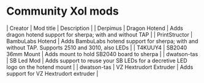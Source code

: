 # Community Xol mods


| Creator | Mod title | Description |
| Derpimus | Dragon Hotend | Adds dragon hotend support for sherpa; with and without TAP |
| PrintStructor | BambuLabs Hotend | Adds BambuLabs hotend support for sherpa; with and without TAP. Supports 2510 and 3010, also LEDs |
| T4KUUY4 | SB2040 36mm Mount | Adds mount to hold SB2040 board to sherpa |
| dwatson-tas | SB Led Mod | Adds support to reuse your SB LEDs for a decretive LED logo on the hotend mount |
| dwatson-tas | VZ Hextrudort Extruder | Adds support for VZ Hextrudort extruder |
